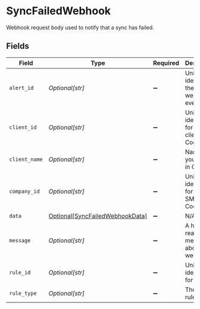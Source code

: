 # SyncFailedWebhook

Webhook request body used to notify that a sync has failed.


## Fields

| Field                                                                           | Type                                                                            | Required                                                                        | Description                                                                     | Example                                                                         |
| ------------------------------------------------------------------------------- | ------------------------------------------------------------------------------- | ------------------------------------------------------------------------------- | ------------------------------------------------------------------------------- | ------------------------------------------------------------------------------- |
| `alert_id`                                                                      | *Optional[str]*                                                                 | :heavy_minus_sign:                                                              | Unique identifier of the webhook event.                                         |                                                                                 |
| `client_id`                                                                     | *Optional[str]*                                                                 | :heavy_minus_sign:                                                              | Unique identifier for your client in Codat.                                     |                                                                                 |
| `client_name`                                                                   | *Optional[str]*                                                                 | :heavy_minus_sign:                                                              | Name of your client in Codat.                                                   |                                                                                 |
| `company_id`                                                                    | *Optional[str]*                                                                 | :heavy_minus_sign:                                                              | Unique identifier for your SMB in Codat.                                        | 8a210b68-6988-11ed-a1eb-0242ac120002                                            |
| `data`                                                                          | [Optional[SyncFailedWebhookData]](../../models/shared/syncfailedwebhookdata.md) | :heavy_minus_sign:                                                              | N/A                                                                             |                                                                                 |
| `message`                                                                       | *Optional[str]*                                                                 | :heavy_minus_sign:                                                              | A human readable message about the webhook.                                     |                                                                                 |
| `rule_id`                                                                       | *Optional[str]*                                                                 | :heavy_minus_sign:                                                              | Unique identifier for the rule.                                                 |                                                                                 |
| `rule_type`                                                                     | *Optional[str]*                                                                 | :heavy_minus_sign:                                                              | The type of rule.                                                               |                                                                                 |